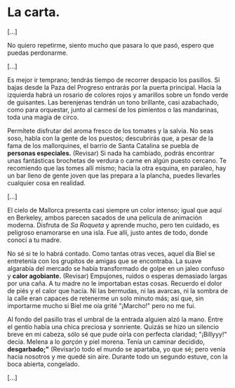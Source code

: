 # La carta. 

[...] 

No quiero repetirme, siento mucho que pasara lo que pasó, espero que puedas perdonarme. 

[...] 

Es mejor ir temprano; tendrás tiempo de recorrer despacio los pasillos. Si bajas desde la Paza del Progreso entrarás por la puerta principal. Hacia la izquierda habrá un rosario de colores rojos y amarillos sobre un fondo verde de guisantes. Las berenjenas tendrán un tono brillante, casi azabachado, como para orquestar, junto al carmesí de los pimientos o las mandarinas, toda una magia de circo. 

Permítete disfrutar del aroma fresco de los tomates y la salvia. No seas soso, habla con la gente de los puestos; descubrirás que, a pesar de la fama de los mallorquines, el barrio de Santa Catalina se puebla de **personas especiales.** (Revisar) Si nada ha cambiado, podrás encontrar unas fantásticas brochetas de verdura o carne en algún puesto cercano. Te recomiendo que las tomes allí mismo; hacia la otra esquina, en paraleo, hay un bar lleno de gente joven que las prepara a la plancha, puedes llevarles cualquier cosa en realidad.

[...] 

El cielo de Mallorca  presenta casi siempre un color intenso; igual que aquí en Berkeley, ambos parecen sacados de una película de animación moderna. Disfruta de *Sa Roqueta* y aprende mucho, pero ten cuidado, es peligroso enamorarse en una isla. Fue allí, justo antes de todo, donde conocí a tu madre. 

No sé si te lo habrá contado. Como tantas otras  veces, aquel día Biel se entretenía con los grupitos de amigas que se encontraba. La suave algarabía del mercado se había transformado de golpe en un jaleo confuso y **calor agobiante.** (Revisar) Empujones, ruidos o esperas demasiado largas por una caña. A tu madre no le importaban estas cosas.  Recuerdo el dolor de piés y el calor que hacía. Ni las bermudas, ni las avarcas, ni la sombra de la calle eran capaces de retenerme un solo minuto más; así que, sin importarme mucho si Biel me oía grité  "¡Marcho!" pero no me fui. 

Al fondo del pasillo tras el umbral de la entrada alguien alzó la mano. Entre el gentío había una chica preciosa y sonriente. Quizás se hizo un silencio breve en mi cabeza, sólo sé que pude oírla con perfecta claridad; "¡Billyyy!" decía. Melena a lo *garçón* y piel morena. Tenía un caminar decidido, **desgarbado;"** (Revisar)o todo el mundo se apartaba, yo que sé; pero venía hacia nosotros y me quedé sin aire. Durante todo un segundo estuve, con la boca abierta, congelado.

[...] 




